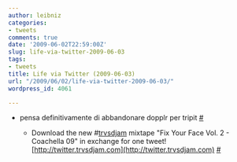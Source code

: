 ```yaml
---
author: leibniz
categories:
- tweets
comments: true
date: '2009-06-02T22:59:00Z'
slug: life-via-twitter-2009-06-03
tags:
- tweets
title: Life via Twitter (2009-06-03)
url: "/2009/06/02/life-via-twitter-2009-06-03/"
wordpress_id: 4061

---
```

* pensa definitivamente di abbandonare dopplr per tripit [#](http://twitter.com/leibniz/statuses/2004022500)

	
  * Download the new #[trvsdjam](http://search.twitter.com/search?q=%23trvsdjam) mixtape "Fix Your Face Vol. 2 - Coachella 09" in exchange for one tweet! [http://twitter.trvsdjam.com](http://twitter.trvsdjam.com) [#](http://twitter.com/leibniz/statuses/2004410257)


